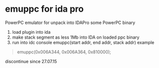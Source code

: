 # emuppc for ida pro

PowerPC emulator for unpack into IDAPro some PowerPC binary

1) load plugin into ida
2) make stack segment as less 1Mb into IDA on loaded ppc binary
3) run into idc console emuppc(start addr, end addr, stack addr)
  example
  >emuppc(0x006A344, 0x006A364, 0x810000);

discontinue since 27.07.15